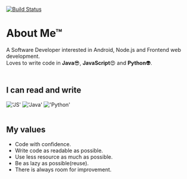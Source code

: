 [![Build Status](https://travis-ci.org/hallix/me.svg?branch=master)](https://travis-ci.org/hallix/me)
# About Me&trade;
A Software Developer interested in Android, Node.js and Frontend web development.</br>
Loves to write code in **Java**:sunglasses:, **JavaScript**:heart_eyes: and **Python**:alien:.</br></br>
## I can read and write
!['JS'](https://upload.wikimedia.org/wikipedia/commons/thumb/9/99/Unofficial_JavaScript_logo_2.svg/240px-Unofficial_JavaScript_logo_2.svg.png)
!['Java'](https://mblayman.files.wordpress.com/2013/10/java-logo.jpg)
!['Python'](http://blog.klocwork.com/wp-content/uploads/2016/01/python-logo.png)
</br></br>
## My values
- Code with confidence.
- Write code as readable as possible.
- Use less resource as much as possible.
- Be as lazy as possible(reuse).
- There is always room for improvement.
